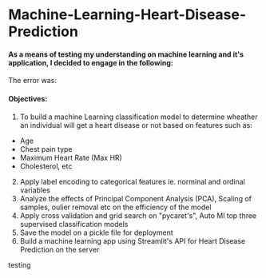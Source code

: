 # Machine-Learning-Heart-Disease-Prediction
#### As a means of testing my understanding on machine learning and it's application, I decided to engage in the following:
The error was:
#### **Objectives:**
1. To build a machine Learning classification model to determine wheather an individual will get a heart disease or not based on features such as:
<ul>
    <li>Age</li>
    <li>Chest pain type</li>
    <li>Maximum Heart Rate (Max HR)</li>
    <li>Cholesterol, etc</li>
</ul>

2. Apply label encoding to categorical features ie. norminal and ordinal variables
3. Analyze the effects of Principal Component Analysis (PCA), Scaling of samples, oulier removal etc on the efficiency of the model
4. Apply cross validation and grid search on "pycaret's", Auto Ml top three supervised classification models
5. Save the model on a pickle file for deployment
6. Build a machine learning app using Streamlit's API for Heart Disease Prediction on the server

testing


